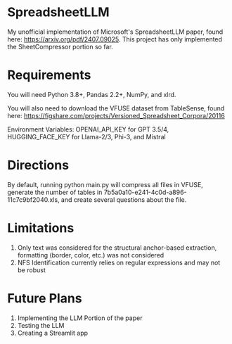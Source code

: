 # SpreadsheetLLM
 My unofficial implementation of Microsoft's SpreadsheetLLM paper, found here: https://arxiv.org/pdf/2407.09025. 
 This project has only implemented the SheetCompressor portion so far.

# Requirements
You will need Python 3.8+, Pandas 2.2+, NumPy, and xlrd. 

You will also need to download the VFUSE dataset from TableSense, found here: https://figshare.com/projects/Versioned_Spreadsheet_Corpora/20116  

Environment Variables: OPENAI_API_KEY for GPT 3.5/4, HUGGING_FACE_KEY for Llama-2/3, Phi-3, and Mistral

# Directions
By default, running python main.py will compress all files in VFUSE, generate the number of tables in 7b5a0a10-e241-4c0d-a896-11c7c9bf2040.xls, and create several questions about the file.

# Limitations
1. Only text was considered for the structural anchor-based extraction, formatting (border, color, etc.) was not considered
2. NFS Identification currently relies on regular expressions and may not be robust

# Future Plans
1. Implementing the LLM Portion of the paper
2. Testing the LLM
3. Creating a Streamlit app
